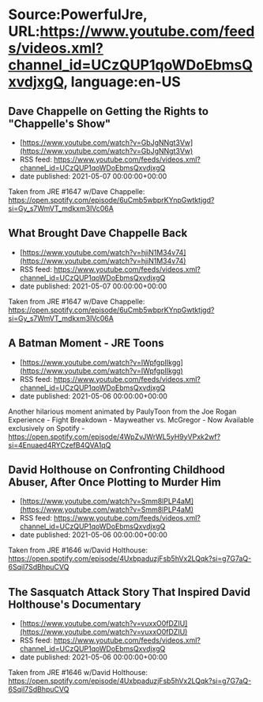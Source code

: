 # Source:PowerfulJre, URL:https://www.youtube.com/feeds/videos.xml?channel_id=UCzQUP1qoWDoEbmsQxvdjxgQ, language:en-US

## Dave Chappelle on Getting the Rights to "Chappelle's Show"
 - [https://www.youtube.com/watch?v=GbJgNNgt3Vw](https://www.youtube.com/watch?v=GbJgNNgt3Vw)
 - RSS feed: https://www.youtube.com/feeds/videos.xml?channel_id=UCzQUP1qoWDoEbmsQxvdjxgQ
 - date published: 2021-05-07 00:00:00+00:00

Taken from JRE #1647 w/Dave Chappelle:
https://open.spotify.com/episode/6uCmb5wbprKYnpGwtktjgd?si=Gy_s7WmVT_mdkxm3lVc06A

## What Brought Dave Chappelle Back
 - [https://www.youtube.com/watch?v=hjiN1M34v74](https://www.youtube.com/watch?v=hjiN1M34v74)
 - RSS feed: https://www.youtube.com/feeds/videos.xml?channel_id=UCzQUP1qoWDoEbmsQxvdjxgQ
 - date published: 2021-05-07 00:00:00+00:00

Taken from JRE #1647 w/Dave Chappelle:
https://open.spotify.com/episode/6uCmb5wbprKYnpGwtktjgd?si=Gy_s7WmVT_mdkxm3lVc06A

## A Batman Moment - JRE Toons
 - [https://www.youtube.com/watch?v=IWpfgpIIkgg](https://www.youtube.com/watch?v=IWpfgpIIkgg)
 - RSS feed: https://www.youtube.com/feeds/videos.xml?channel_id=UCzQUP1qoWDoEbmsQxvdjxgQ
 - date published: 2021-05-06 00:00:00+00:00

Another hilarious moment animated by PaulyToon from the Joe Rogan Experience - Fight Breakdown - Mayweather vs. McGregor  - Now Available exclusively on Spotify - https://open.spotify.com/episode/4WpZvJWrWL5yH9yVPxk2wf?si=4Enuaed4RYCzefB4QVA1qQ

## David Holthouse on Confronting Childhood Abuser, After Once Plotting to Murder Him
 - [https://www.youtube.com/watch?v=Smm8lPLP4aM](https://www.youtube.com/watch?v=Smm8lPLP4aM)
 - RSS feed: https://www.youtube.com/feeds/videos.xml?channel_id=UCzQUP1qoWDoEbmsQxvdjxgQ
 - date published: 2021-05-06 00:00:00+00:00

Taken from JRE #1646 w/David Holthouse:
https://open.spotify.com/episode/4UxbpaduzjFsb5hVx2LQqk?si=g7G7aQ-6Sqil7SdBhpuCVQ

## The Sasquatch Attack Story That Inspired David Holthouse's Documentary
 - [https://www.youtube.com/watch?v=vuxxO0fDZIU](https://www.youtube.com/watch?v=vuxxO0fDZIU)
 - RSS feed: https://www.youtube.com/feeds/videos.xml?channel_id=UCzQUP1qoWDoEbmsQxvdjxgQ
 - date published: 2021-05-06 00:00:00+00:00

Taken from JRE #1646 w/David Holthouse:
https://open.spotify.com/episode/4UxbpaduzjFsb5hVx2LQqk?si=g7G7aQ-6Sqil7SdBhpuCVQ

